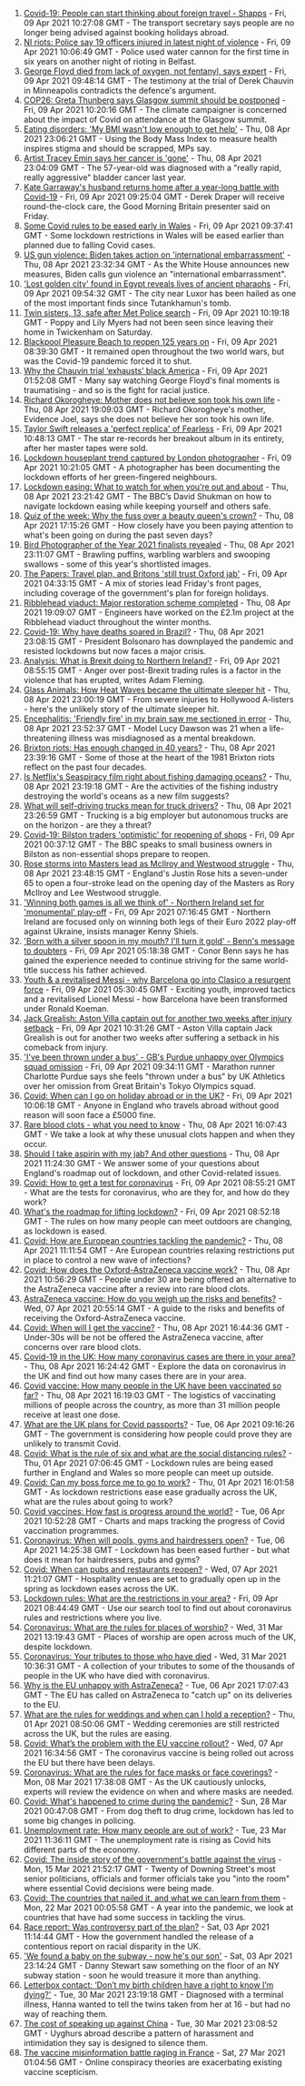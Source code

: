 1. [Covid-19: People can start thinking about foreign travel - Shapps](https://www.bbc.co.uk/news/business-56682226) - Fri, 09 Apr 2021 10:27:08 GMT - The transport secretary says people are no longer being advised against booking holidays abroad.
2. [NI riots: Police say 19 officers injured in latest night of violence](https://www.bbc.co.uk/news/uk-northern-ireland-56684571) - Fri, 09 Apr 2021 10:06:49 GMT - Police used water cannon for the first time in six years on another night of rioting in Belfast.
3. [George Floyd died from lack of oxygen, not fentanyl, says expert](https://www.bbc.co.uk/news/world-us-canada-56670912) - Fri, 09 Apr 2021 09:48:14 GMT - The testimony at the trial of Derek Chauvin in Minneapolis contradicts the defence's argument.
4. [COP26: Greta Thunberg says Glasgow summit should be postponed](https://www.bbc.co.uk/news/uk-scotland-56686163) - Fri, 09 Apr 2021 10:20:16 GMT - The climate campaigner is concerned about the impact of Covid on attendance at the Glasgow summit.
5. [Eating disorders: 'My BMI wasn't low enough to get help'](https://www.bbc.co.uk/news/uk-politics-56669834) - Thu, 08 Apr 2021 23:06:21 GMT - Using the Body Mass Index to measure health inspires stigma and should be scrapped, MPs say.
6. [Artist Tracey Emin says her cancer is 'gone'](https://www.bbc.co.uk/news/uk-56684069) - Thu, 08 Apr 2021 23:04:09 GMT - The 57-year-old was diagnosed with a "really rapid, really aggressive" bladder cancer last year.
7. [Kate Garraway's husband returns home after a year-long battle with Covid-19](https://www.bbc.co.uk/news/entertainment-arts-56686681) - Fri, 09 Apr 2021 09:25:04 GMT - Derek Draper will receive round-the-clock care, the Good Morning Britain presenter said on Friday.
8. [Some Covid rules to be eased early in Wales](https://www.bbc.co.uk/news/uk-wales-56680593) - Fri, 09 Apr 2021 09:37:41 GMT - Some lockdown restrictions in Wales will be eased earlier than planned due to falling Covid cases.
9. [US gun violence: Biden takes action on 'international embarrassment'](https://www.bbc.co.uk/news/world-us-canada-56672892) - Thu, 08 Apr 2021 23:32:34 GMT - As the White House announces new measures, Biden calls gun violence an "international embarrassment".
10. ['Lost golden city' found in Egypt reveals lives of ancient pharaohs](https://www.bbc.co.uk/news/world-middle-east-56686448) - Fri, 09 Apr 2021 09:54:32 GMT - The city near Luxor has been hailed as one of the most important finds since Tutankhamun's tomb.
11. [Twin sisters, 13, safe after Met Police search](https://www.bbc.co.uk/news/uk-england-london-56683274) - Fri, 09 Apr 2021 10:19:18 GMT - Poppy and Lily Myers had not been seen since leaving their home in Twickenham on Saturday.
12. [Blackpool Pleasure Beach to reopen 125 years on](https://www.bbc.co.uk/news/uk-56681458) - Fri, 09 Apr 2021 08:39:30 GMT - It remained open throughout the two world wars, but was the Covid-19 pandemic forced it to shut.
13. [Why the Chauvin trial ‘exhausts’ black America](https://www.bbc.co.uk/news/world-us-canada-56644465) - Fri, 09 Apr 2021 01:52:08 GMT - Many say watching George Floyd's final moments is traumatising - and so is the fight for racial justice.
14. [Richard Okorogheye: Mother does not believe son took his own life](https://www.bbc.co.uk/news/uk-56683582) - Thu, 08 Apr 2021 19:09:03 GMT - Richard Okorogheye's mother, Evidence Joel, says she does not believe her son took his own life.
15. [Taylor Swift releases a 'perfect replica' of Fearless](https://www.bbc.co.uk/news/entertainment-arts-56687699) - Fri, 09 Apr 2021 10:48:13 GMT - The star re-records her breakout album in its entirety, after her master tapes were sold.
16. [Lockdown houseplant trend captured by London photographer](https://www.bbc.co.uk/news/uk-england-london-56677607) - Fri, 09 Apr 2021 10:21:05 GMT - A photographer has been documenting the lockdown efforts of her green-fingered neighbours.
17. [Lockdown easing: What to watch for when you’re out and about](https://www.bbc.co.uk/news/science-environment-56678978) - Thu, 08 Apr 2021 23:21:42 GMT - The BBC’s David Shukman on how to navigate lockdown easing while keeping yourself and others safe.
18. [Quiz of the week: Why the fuss over a beauty queen's crown?](https://www.bbc.co.uk/news/world-56647324) - Thu, 08 Apr 2021 17:15:26 GMT - How closely have you been paying attention to what's been going on during the past seven days?
19. [Bird Photographer of the Year 2021 finalists revealed](https://www.bbc.co.uk/news/in-pictures-56654460) - Thu, 08 Apr 2021 23:11:07 GMT - Brawling puffins, warbling warblers and swooping swallows - some of this year's shortlisted images.
20. [The Papers: Travel plan, and Britons 'still trust Oxford jab'](https://www.bbc.co.uk/news/blogs-the-papers-56684353) - Fri, 09 Apr 2021 04:33:15 GMT - A mix of stories lead Friday's front pages, including coverage of the government's plan for foreign holidays.
21. [Ribblehead viaduct: Major restoration scheme completed](https://www.bbc.co.uk/news/uk-england-york-north-yorkshire-56680873) - Thu, 08 Apr 2021 19:09:07 GMT - Engineers have worked on the £2.1m project at the Ribblehead viaduct throughout the winter months.
22. [Covid-19: Why have deaths soared in Brazil?](https://www.bbc.co.uk/news/world-latin-america-56663217) - Thu, 08 Apr 2021 23:08:15 GMT - President Bolsonaro has downplayed the pandemic and resisted lockdowns but now faces a major crisis.
23. [Analysis: What is Brexit doing to Northern Ireland?](https://www.bbc.co.uk/news/uk-politics-56678489) - Fri, 09 Apr 2021 08:55:15 GMT - Anger over post-Brexit trading rules is a factor in the violence that has erupted, writes Adam Fleming.
24. [Glass Animals: How Heat Waves became the ultimate sleeper hit](https://www.bbc.co.uk/news/entertainment-arts-56667366) - Thu, 08 Apr 2021 23:00:19 GMT - From severe injuries to Hollywood A-listers - here's the unlikely story of the ultimate sleeper hit.
25. [Encephalitis: 'Friendly fire' in my brain saw me sectioned in error](https://www.bbc.co.uk/news/disability-56187965) - Thu, 08 Apr 2021 23:52:37 GMT - Model Lucy Dawson was 21 when a life-threatening illness was misdiagnosed as a mental breakdown.
26. [Brixton riots: Has enough changed in 40 years?](https://www.bbc.co.uk/news/uk-england-london-56678926) - Thu, 08 Apr 2021 23:39:16 GMT - Some of those at the heart of the 1981 Brixton riots reflect on the past four decades.
27. [Is Netflix's Seaspiracy film right about fishing damaging oceans?](https://www.bbc.co.uk/news/56660823) - Thu, 08 Apr 2021 23:19:18 GMT - Are the activities of the fishing industry destroying the world's oceans as a new film suggests?
28. [What will self-driving trucks mean for truck drivers?](https://www.bbc.co.uk/news/business-56332388) - Thu, 08 Apr 2021 23:26:59 GMT - Trucking is a big employer but autonomous trucks are on the horizon - are they a threat?
29. [Covid-19: Bilston traders 'optimistic' for reopening of shops](https://www.bbc.co.uk/news/uk-england-birmingham-56589661) - Fri, 09 Apr 2021 00:37:12 GMT - The BBC speaks to small business owners in Bilston as non-essential shops prepare to reopen.
30. [Rose storms into Masters lead as McIlroy and Westwood struggle](https://www.bbc.co.uk/sport/golf/56683671) - Thu, 08 Apr 2021 23:48:15 GMT - England's Justin Rose hits a seven-under 65 to open a four-stroke lead on the opening day of the Masters as Rory McIlroy and Lee Westwood struggle.
31. ['Winning both games is all we think of' - Northern Ireland set for 'monumental' play-off](https://www.bbc.co.uk/sport/football/56678719) - Fri, 09 Apr 2021 07:16:45 GMT - Northern Ireland are focused only on winning both legs of their Euro 2022 play-off against Ukraine, insists manager Kenny Shiels.
32. ['Born with a silver spoon in my mouth? I'll turn it gold' - Benn's message to doubters](https://www.bbc.co.uk/sport/boxing/56673514) - Fri, 09 Apr 2021 05:18:38 GMT - Conor Benn says he has gained the experience needed to continue striving for the same world-title success his father achieved.
33. [Youth & a revitalised Messi - why Barcelona go into Clasico a resurgent force](https://www.bbc.co.uk/sport/football/56667425) - Fri, 09 Apr 2021 05:30:45 GMT - Exciting youth, improved tactics and a revitalised Lionel Messi - how Barcelona have been transformed under Ronald Koeman.
34. [Jack Grealish: Aston Villa captain out for another two weeks after injury setback](https://www.bbc.co.uk/sport/football/56689838) - Fri, 09 Apr 2021 10:31:26 GMT - Aston Villa captain Jack Grealish is out for another two weeks after suffering a setback in his comeback from injury.
35. ['I've been thrown under a bus' - GB's Purdue unhappy over Olympics squad omission](https://www.bbc.co.uk/sport/athletics/56684285) - Fri, 09 Apr 2021 09:34:11 GMT - Marathon runner Charlotte Purdue says she feels "thrown under a bus" by UK Athletics over her omission from Great Britain's Tokyo Olympics squad.
36. [Covid: When can I go on holiday abroad or in the UK?](https://www.bbc.co.uk/news/explainers-52646738) - Fri, 09 Apr 2021 10:06:18 GMT - Anyone in England who travels abroad without good reason will soon face a £5000 fine.
37. [Rare blood clots - what you need to know](https://www.bbc.co.uk/news/health-56674796) - Thu, 08 Apr 2021 16:07:43 GMT - We take a look at why these unusual clots happen and when they occur.
38. [Should I take aspirin with my jab? And other questions](https://www.bbc.co.uk/news/world-asia-china-51176409) - Thu, 08 Apr 2021 11:24:30 GMT - We answer some of your questions about England's roadmap out of lockdown, and other Covid-related issues.
39. [Covid: How to get a test for coronavirus](https://www.bbc.co.uk/news/health-51943612) - Fri, 09 Apr 2021 08:55:21 GMT - What are the tests for coronavirus, who are they for, and how do they work?
40. [What's the roadmap for lifting lockdown?](https://www.bbc.co.uk/news/explainers-52530518) - Fri, 09 Apr 2021 08:52:18 GMT - The rules on how many people can meet outdoors are changing, as lockdown is eased.
41. [Covid: How are European countries tackling the pandemic?](https://www.bbc.co.uk/news/explainers-53640249) - Thu, 08 Apr 2021 11:11:54 GMT - Are European countries relaxing restrictions put in place to control a new wave of infections?
42. [Covid: How does the Oxford-AstraZeneca vaccine work?](https://www.bbc.co.uk/news/health-55302595) - Thu, 08 Apr 2021 10:56:29 GMT - People under 30 are being offered an alternative to the AstraZeneca vaccine after a review into rare blood clots.
43. [AstraZeneca vaccine: How do you weigh up the risks and benefits?](https://www.bbc.co.uk/news/explainers-56665396) - Wed, 07 Apr 2021 20:55:14 GMT - A guide to the risks and benefits of receiving the Oxford-AstraZeneca vaccine.
44. [Covid: When will I get the vaccine?](https://www.bbc.co.uk/news/health-55045639) - Thu, 08 Apr 2021 16:44:36 GMT - Under-30s will be not be offered the AstraZeneca vaccine, after concerns over rare blood clots.
45. [Covid-19 in the UK: How many coronavirus cases are there in your area?](https://www.bbc.co.uk/news/uk-51768274) - Thu, 08 Apr 2021 16:24:42 GMT - Explore the data on coronavirus in the UK and find out how many cases there are in your area.
46. [Covid vaccine: How many people in the UK have been vaccinated so far?](https://www.bbc.co.uk/news/health-55274833) - Thu, 08 Apr 2021 16:19:03 GMT - The logistics of vaccinating millions of people across the country, as more than 31 million people receive at least one dose.
47. [What are the UK plans for Covid passports?](https://www.bbc.co.uk/news/explainers-55718553) - Tue, 06 Apr 2021 09:16:26 GMT - The government is considering how people could prove they are unlikely to transmit Covid.
48. [Covid: What is the rule of six and what are the social distancing rules?](https://www.bbc.co.uk/news/uk-51506729) - Thu, 01 Apr 2021 07:06:45 GMT - Lockdown rules are being eased further in England and Wales so more people can meet up outside.
49. [Covid: Can my boss force me to go to work?](https://www.bbc.co.uk/news/business-52567567) - Thu, 01 Apr 2021 16:01:58 GMT - As lockdown restrictions ease ease gradually across the UK, what are the rules about going to work?
50. [Covid vaccines: How fast is progress around the world?](https://www.bbc.co.uk/news/world-56237778) - Tue, 06 Apr 2021 10:52:28 GMT - Charts and maps tracking the progress of Covid vaccination programmes.
51. [Coronavirus: When will pools, gyms and hairdressers open?](https://www.bbc.co.uk/news/explainers-53349989) - Tue, 06 Apr 2021 14:25:38 GMT - Lockdown has been eased further - but what does it mean for hairdressers, pubs and gyms?
52. [Covid: When can pubs and restaurants reopen?](https://www.bbc.co.uk/news/business-52977388) - Wed, 07 Apr 2021 11:21:07 GMT - Hospitality venues are set to gradually open up in the spring as lockdown eases across the UK.
53. [Lockdown rules: What are the restrictions in your area?](https://www.bbc.co.uk/news/uk-54373904) - Fri, 09 Apr 2021 08:44:49 GMT - Use our search tool to find out about coronavirus rules and restrictions where you live.
54. [Coronavirus: What are the rules for places of worship?](https://www.bbc.co.uk/news/explainers-53219921) - Wed, 31 Mar 2021 13:19:43 GMT - Places of worship are open across much of the UK, despite lockdown.
55. [Coronavirus: Your tributes to those who have died](https://www.bbc.co.uk/news/uk-52676411) - Wed, 31 Mar 2021 10:36:31 GMT - A collection of your tributes to some of the thousands of people in the UK who have died with coronavirus.
56. [Why is the EU unhappy with AstraZeneca?](https://www.bbc.co.uk/news/56483766) - Tue, 06 Apr 2021 17:07:43 GMT - The EU has called on AstraZeneca to "catch up" on its deliveries to the EU.
57. [What are the rules for weddings and when can I hold a reception?](https://www.bbc.co.uk/news/explainers-52811509) - Thu, 01 Apr 2021 08:50:06 GMT - Wedding ceremonies are still restricted across the UK, but the rules are easing.
58. [Covid: What’s the problem with the EU vaccine rollout?](https://www.bbc.co.uk/news/explainers-52380823) - Wed, 07 Apr 2021 16:34:56 GMT - The coronavirus vaccine is being rolled out across the EU but there have been delays.
59. [Coronavirus: What are the rules for face masks or face coverings?](https://www.bbc.co.uk/news/health-51205344) - Mon, 08 Mar 2021 17:38:08 GMT - As the UK cautiously unlocks, experts will review the evidence on when and where masks are needed.
60. [Covid: What's happened to crime during the pandemic?](https://www.bbc.co.uk/news/56463680) - Sun, 28 Mar 2021 00:47:08 GMT - From dog theft to drug crime, lockdown has led to some big changes in policing.
61. [Unemployment rate: How many people are out of work?](https://www.bbc.co.uk/news/business-52660591) - Tue, 23 Mar 2021 11:36:11 GMT - The unemployment rate is rising as Covid hits different parts of the economy.
62. [Covid: The inside story of the government's battle against the virus](https://www.bbc.co.uk/news/uk-politics-56361599) - Mon, 15 Mar 2021 21:52:17 GMT - Twenty of Downing Street's most senior politicians, officials and former officials take you "into the room" where essential Covid decisions were being made.
63. [Covid: The countries that nailed it, and what we can learn from them](https://www.bbc.co.uk/news/uk-56455030) - Mon, 22 Mar 2021 00:05:58 GMT - A year into the pandemic, we look at countries that have had some success in tackling the virus.
64. [Race report: Was controversy part of the plan?](https://www.bbc.co.uk/news/uk-politics-56578839) - Sat, 03 Apr 2021 11:14:44 GMT - How the government handled the release of a contentious report on racial disparity in the UK.
65. ['We found a baby on the subway - now he's our son'](https://www.bbc.co.uk/news/stories-56409764) - Sat, 03 Apr 2021 23:14:24 GMT - Danny Stewart saw something on the floor of an NY subway station - soon he would treasure it more than anything.
66. [Letterbox contact: ‘Don’t my birth children have a right to know I’m dying?'](https://www.bbc.co.uk/news/stories-56576285) - Tue, 30 Mar 2021 23:19:18 GMT - Diagnosed with a terminal illness, Hanna wanted to tell the twins taken from her at 16 - but had no way of reaching them.
67. [The cost of speaking up against China](https://www.bbc.co.uk/news/world-asia-china-56563449) - Tue, 30 Mar 2021 23:08:52 GMT - Uyghurs abroad describe a pattern of harassment and intimidation they say is designed to silence them.
68. [The vaccine misinformation battle raging in France](https://www.bbc.co.uk/news/blogs-trending-56526265) - Sat, 27 Mar 2021 01:04:56 GMT - Online conspiracy theories are exacerbating existing vaccine scepticism.
